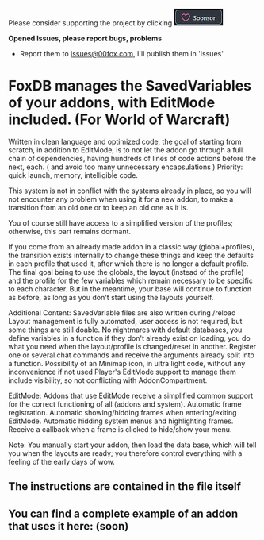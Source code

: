 ﻿Please consider supporting the project by clicking [![Github Sponsorship](.github/Sponsors.gif)](https://https://github.com/sponsors/00fox)

**Opened Issues, please report bugs, problems**
- Report them to issues@00fox.com, I'll publish them in 'Issues'

# FoxDB manages the SavedVariables of your addons, with EditMode included. (For World of Warcraft)

Written in clean language and optimized code,
  the goal of starting from scratch, in addition to EditMode,
  is to not let the addon go through a full chain of dependencies,
  having hundreds of lines of code actions before the next, each.
  ( and avoid too many unnecessary encapsulations )
  Priority: quick launch, memory, intelligible code.

This system is not in conflict with the systems already in place,
  so you will not encounter any problem when using it for a new addon,
  to make a transition from an old one or to keep an old one as it is.

You of course still have access to a simplified version of the profiles;
  otherwise, this part remains dormant.

If you come from an already made addon in a classic way (global+profiles),
  the transition exists internally to change these things
    and keep the defaults in each profile that used it,
    after which there is no longer a default profile.
  The final goal being to use the globals,
    the layout (instead of the profile)
    and the profile for the few variables which remain necessary to be specific to each character.
  But in the meantime, your base will continue to function as before,
    as long as you don't start using the layouts yourself.

Additional Content:
  SavedVariable files are also written during /reload
  Layout management is fully automated, user access is not required, but some things are still doable.
  No nightmares with default databases,
    you define variables in a function if they don't already exist on loading,
    you do what you need when the layout/profile is changed/reset in another.
  Register one or several chat commands
    and receive the arguments already split into a function.
  Possibility of an Minimap icon, in ultra light code, without any inconvenience if not used
    Player's EditMode support to manage them include visibility, so not conflicting with AddonCompartment.

EditMode:
  Addons that use EditMode receive a simplified common support for the correct functioning of all (addons and system).
  Automatic frame registration.
  Automatic showing/hidding frames when entering/exiting EditMode.
  Automatic hidding system menus and highlighting frames.
  Receive a callback when a frame is clicked to hide/show your menu.

Note:
	You manually start your addon, then load the data base, which will tell you when the layouts are ready;
	 you therefore control everything with a feeling of the early days of wow.

## The instructions are contained in the file itself

## You can find a complete example of an addon that uses it here: (soon)

